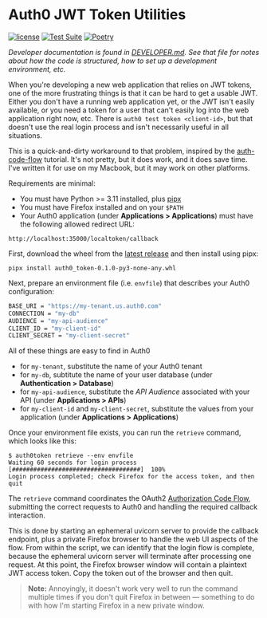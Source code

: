 # Auth0 JWT Token Utilities

[![license](https://img.shields.io/pypi/l/auth0-token.svg)](https://github.com/pronovic/auth0-token/blob/master/LICENSE)
[![Test Suite](https://github.com/pronovic/auth0-token/workflows/Test%20Suite/badge.svg)](https://github.com/auth0-token/actions?query=workflow%3A%22Test+Suite%22)
[![Poetry](https://img.shields.io/endpoint?url=https://python-poetry.org/badge/v0.json)](https://python-poetry.org/)

_Developer documentation is found in [DEVELOPER.md](DEVELOPER.md).  See that
file for notes about how the code is structured, how to set up a development
environment, etc._

When you're developing a new web application that relies on JWT tokens, one of
the more frustrating things is that it can be hard to get a usable JWT.  Either
you don't have a running web application yet, or the JWT isn't easily
available, or you need a token for a user that can't easily log into the web
application right now, etc.  There is `auth0 test token <client-id>`, but that
doesn't use the real login process and isn't necessarily useful in all
situations.

This is a quick-and-dirty workaround to that problem, inspired by
the [auth-code-flow](https://pypi.org/project/auth-code-flow/0.2.0/) tutorial.
It's not pretty, but it does work, and it does save time.  I've written it
for use on my Macbook, but it may work on other platforms.

Requirements are minimal:

- You must have Python >= 3.11 installed, plus [pipx](https://github.com/pypa/pipx)
- You must have Firefox installed and on your `$PATH`
- Your Auth0 application (under **Applications > Applications**) must have the following allowed redirect URL:

```
http://localhost:35000/localtoken/callback
```

First, download the wheel from the [latest release](https://github.com/pronovic/auth0-token/releases/latest)
and then install using pipx:

```
pipx install auth0_token-0.1.0-py3-none-any.whl
```

Next, prepare an environment file (i.e. `envfile`) that describes your Auth0 configuration:

```bash
BASE_URI = "https://my-tenant.us.auth0.com"
CONNECTION = "my-db"
AUDIENCE = "my-api-audience"
CLIENT_ID = "my-client-id"
CLIENT_SECRET = "my-client-secret"
```

All of these things are easy to find in Auth0

- for `my-tenant`, substitute the name of your Auth0 tenant
- for `my-db`, subtitute the name of your user database (under **Authentication > Database**)
- for `my-api-audience`, substitute the _API Audience_ associated with your API (under **Applications > APIs**)
- for `my-client-id` and `my-client-secret`, substitute the values from your application (under **Applications > Applications**)

Once your environment file exists, you can run the `retrieve` command, which looks
like this:

```
$ auth0token retrieve --env envfile
Waiting 60 seconds for login process  [####################################]  100%          
Login process completed; check Firefox for the access token, and then quit
```

The `retrieve` command coordinates the 
OAuth2 [Authorization Code Flow](https://auth0.com/docs/get-started/authentication-and-authorization-flow), submitting
the correct requests to Auth0 and handling the required callback interaction.

This is done by starting an ephemeral uvicorn server to provide the callback
endpoint, plus a private Firefox browser to handle the web UI aspects of the
flow.  From within the script, we can identify that the login flow is complete,
because the ephemeral uvicorn server will terminate after processing one
request.  At this point, the Firefox browser window will contain a plaintext
JWT access token.  Copy the token out of the browser and then quit.

> **Note:** Annoyingly, it doesn't work very well to run the command multiple
> times if you don't quit Firefox in between &mdash; something to do with how
> I'm starting Firefox in a new private window.
